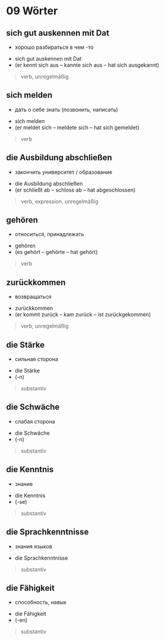 # 09 Wörter

## sich gut auskennen mit Dat
- хорошо разбираться в чем -то
* sich gut auskennen mit Dat
* (er kennt sich aus – kannte sich aus – hat sich ausgekannt)
> verb, unregelmäßig

## sich melden
- дать о себе знать (позвонить, написать)
* sich melden
* (er meldet  sich – meldete sich – hat sich gemeldet)
> verb

## die Ausbildung abschließen
- закончить университет / образование
* die Ausbildung abschließen
* (er schließt ab – schloss ab – hat abgeschlossen)
> verb, expression, unregelmäßig

## gehören
- относиться, принадлежать
* gehören
* (es gehört – gehörte – hat gehört)
> verb

## zurückkommen
- возвращаться  
* zurückkommen
* (er kommt zurück  – kam zurück  –  ist zurückgekommen)
> verb, unregelmäßig

## die Stärke
- сильная сторона
* die Stärke
* (-n)
> substantiv

## die Schwäche
- слабая сторона
* die Schwäche
* (-n)
> substantiv

## die Kenntnis
- знание
* die Kenntnis
* (-se)
> substantiv

## die Sprachkenntnisse
- знания  языков
* die Sprachkenntnisse
> substantiv

## die Fähigkeit
- способность, навык
* die Fähigkeit
* (-en)
> substantiv

